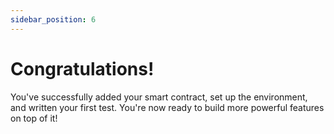 ```yaml
---
sidebar_position: 6
---
```


# Congratulations!

You've successfully added your smart contract, set up the environment, and written your first test. You're now ready to build more powerful features on top of it!
